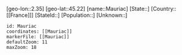 ﻿---
location: [45.22,2.35]
mapzoom: [7,12] 
mapmarker: city 
type: City
tags:
- geo/City


SpocWebEntityId: 32354
isDeleted: false
confidential: public

---
[geo-lon::2.35]
[geo-lat::45.22]
[name::Mauriac]
[State::]
[Country::[[France]]]
[StateId::]
[Population::]
[Unknown::]


```leaflet
id: Mauriac
coordinates: [[Mauriac]]
markerFile: [[Mauriac]]
defaultZoom: 11 
maxZoom: 18
```

